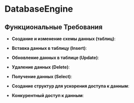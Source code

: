 # DatabaseEngine

## Функциональные Требования

- **Создание и изменение схемы данных (таблиц)**:

- **Вставка данных в таблицу (Insert)**:

- **Обновление данных в таблице (Update)**:

- **Удаление данных (Delete)**:

- **Получение данных (Select)**:

- **Создание структур для ускорения доступа к данным**:

- **Конкурентный доступ к данным**: